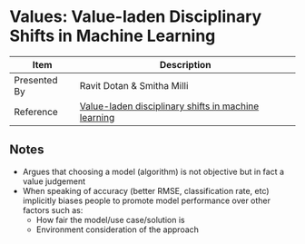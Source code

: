 # Values: Value-laden Disciplinary Shifts in Machine Learning

| Item | Description |
| --- | --- | 
| Presented By | Ravit Dotan & Smitha Milli |
| Reference | [Value-laden disciplinary shifts in machine learning](https://dl.acm.org/doi/abs/10.1145/3351095.3373157) |



## Notes

-  Argues that choosing a model (algorithm) is not objective but in fact a value judgement
- When speaking of accuracy (better RMSE, classification rate, etc) implicitly biases people to promote model performance over other factors such as:
    - How fair the model/use case/solution is
    - Environment consideration of the approach